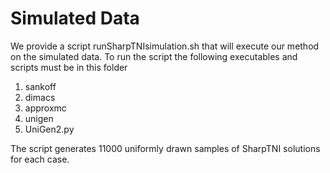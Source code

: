 # Simulated Data

We provide a script runSharpTNIsimulation.sh that will execute our
method on the simulated data. To run the script the following
executables and scripts must be in this folder
  1. sankoff
  2. dimacs
  3. approxmc
  4. unigen
  5. UniGen2.py

The script generates 11000 uniformly drawn samples of SharpTNI
solutions for each case.
